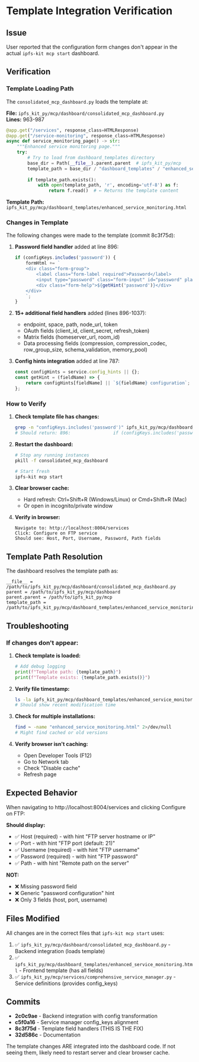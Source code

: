 # Template Integration Verification

## Issue
User reported that the configuration form changes don't appear in the actual `ipfs-kit mcp start` dashboard.

## Verification

### Template Loading Path

The `consolidated_mcp_dashboard.py` loads the template at:

**File:** `ipfs_kit_py/mcp/dashboard/consolidated_mcp_dashboard.py`  
**Lines:** 963-987

```python
@app.get("/services", response_class=HTMLResponse)
@app.get("/service-monitoring", response_class=HTMLResponse)
async def service_monitoring_page() -> str:
    """Enhanced service monitoring page."""
    try:
        # Try to load from dashboard_templates directory
        base_dir = Path(__file__).parent.parent  # ipfs_kit_py/mcp
        template_path = base_dir / "dashboard_templates" / "enhanced_service_monitoring.html"
        
        if template_path.exists():
            with open(template_path, 'r', encoding='utf-8') as f:
                return f.read()  # ← Returns the template content
```

**Template Path:** `ipfs_kit_py/mcp/dashboard_templates/enhanced_service_monitoring.html`

### Changes in Template

The following changes were made to the template (commit 8c3f75d):

1. **Password field handler** added at line 896:
   ```javascript
   if (configKeys.includes('password')) {
       formHtml += `
       <div class="form-group">
           <label class="form-label required">Password</label>
           <input type="password" class="form-input" id="password" placeholder="Enter password" />
           <div class="form-help">${getHint('password')}</div>
       </div>
       `;
   }
   ```

2. **15+ additional field handlers** added (lines 896-1037):
   - endpoint, space, path, node_url, token
   - OAuth fields (client_id, client_secret, refresh_token)
   - Matrix fields (homeserver_url, room_id)
   - Data processing fields (compression, compression_codec, row_group_size, schema_validation, memory_pool)

3. **Config hints integration** added at line 787:
   ```javascript
   const configHints = service.config_hints || {};
   const getHint = (fieldName) => {
       return configHints[fieldName] || `${fieldName} configuration`;
   };
   ```

### How to Verify

1. **Check template file has changes:**
   ```bash
   grep -n "configKeys.includes('password')" ipfs_kit_py/mcp/dashboard_templates/enhanced_service_monitoring.html
   # Should return: 896:                if (configKeys.includes('password')) {
   ```

2. **Restart the dashboard:**
   ```bash
   # Stop any running instances
   pkill -f consolidated_mcp_dashboard
   
   # Start fresh
   ipfs-kit mcp start
   ```

3. **Clear browser cache:**
   - Hard refresh: Ctrl+Shift+R (Windows/Linux) or Cmd+Shift+R (Mac)
   - Or open in incognito/private window

4. **Verify in browser:**
   ```
   Navigate to: http://localhost:8004/services
   Click: Configure on FTP service
   Should see: Host, Port, Username, Password, Path fields
   ```

## Template Path Resolution

The dashboard resolves the template path as:

```
__file__ = /path/to/ipfs_kit_py/mcp/dashboard/consolidated_mcp_dashboard.py
parent = /path/to/ipfs_kit_py/mcp/dashboard
parent.parent = /path/to/ipfs_kit_py/mcp
template_path = /path/to/ipfs_kit_py/mcp/dashboard_templates/enhanced_service_monitoring.html
```

## Troubleshooting

### If changes don't appear:

1. **Check template is loaded:**
   ```python
   # Add debug logging
   print(f"Template path: {template_path}")
   print(f"Template exists: {template_path.exists()}")
   ```

2. **Verify file timestamp:**
   ```bash
   ls -la ipfs_kit_py/mcp/dashboard_templates/enhanced_service_monitoring.html
   # Should show recent modification time
   ```

3. **Check for multiple installations:**
   ```bash
   find ~ -name "enhanced_service_monitoring.html" 2>/dev/null
   # Might find cached or old versions
   ```

4. **Verify browser isn't caching:**
   - Open Developer Tools (F12)
   - Go to Network tab
   - Check "Disable cache"
   - Refresh page

## Expected Behavior

When navigating to http://localhost:8004/services and clicking Configure on FTP:

**Should display:**
- ✅ Host (required) - with hint "FTP server hostname or IP"
- ✅ Port - with hint "FTP port (default: 21)"
- ✅ Username (required) - with hint "FTP username"
- ✅ Password (required) - with hint "FTP password"
- ✅ Path - with hint "Remote path on the server"

**NOT:**
- ❌ Missing password field
- ❌ Generic "password configuration" hint
- ❌ Only 3 fields (host, port, username)

## Files Modified

All changes are in the correct files that `ipfs-kit mcp start` uses:

1. ✅ `ipfs_kit_py/mcp/dashboard/consolidated_mcp_dashboard.py` - Backend integration (loads template)
2. ✅ `ipfs_kit_py/mcp/dashboard_templates/enhanced_service_monitoring.html` - Frontend template (has all fields)
3. ✅ `ipfs_kit_py/mcp/services/comprehensive_service_manager.py` - Service definitions (provides config_keys)

## Commits

- **2c0c9ae** - Backend integration with config transformation
- **c5f0a16** - Service manager config_keys alignment
- **8c3f75d** - Template field handlers (THIS IS THE FIX)
- **32d586c** - Documentation

The template changes ARE integrated into the dashboard code. If not seeing them, likely need to restart server and clear browser cache.
